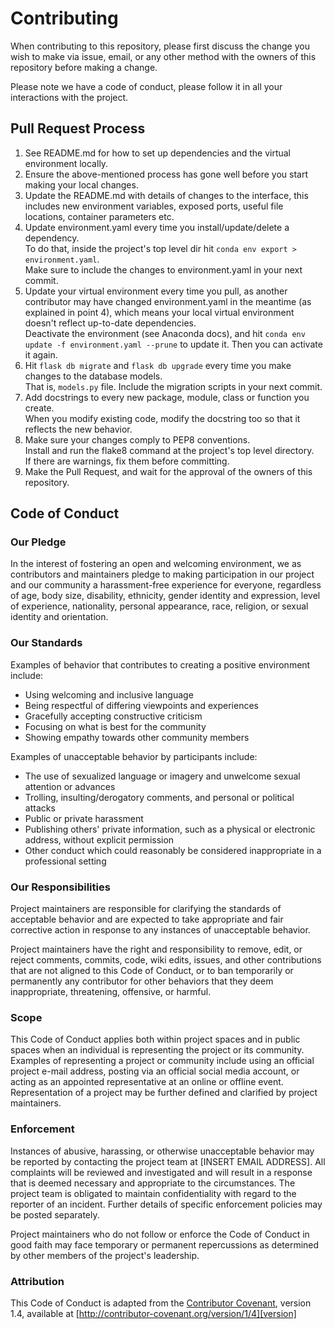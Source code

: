 # Contributing

When contributing to this repository, please first discuss the change you wish to make via issue,
email, or any other method with the owners of this repository before making a change. 

Please note we have a code of conduct, please follow it in all your interactions with the project.

## Pull Request Process

1. See README.md for how to set up dependencies and the virtual environment locally.
2. Ensure the above-mentioned process has gone well before you start making your local changes.
3. Update the README.md with details of changes to the interface, this includes new environment 
   variables, exposed ports, useful file locations, container parameters etc.
4. Update environment.yaml every time you install/update/delete a dependency.    
   To do that, inside the project's top level dir hit `conda env export > environment.yaml`.    
   Make sure to include the changes to environment.yaml in your next commit.
5. Update your virtual environment every time you pull, as another contributor may have changed
   environment.yaml in the meantime (as explained in point 4), which means your local virtual
   environment doesn't reflect up-to-date dependencies.  
   Deactivate the environment (see Anaconda docs), and hit `conda env update -f environment.yaml --prune`
   to update it. Then you can activate it again.
6. Hit `flask db migrate` and `flask db upgrade` every time you make changes to the database models.  
   That is, `models.py` file. Include the migration scripts in your next commit.
7. Add docstrings to every new package, module, class or function you create.  
   When you modify existing code, modify the docstring too so that it reflects the new behavior.
8. Make sure your changes comply to PEP8 conventions.  
   Install and run the flake8 command at the project's top level directory.  
   If there are warnings, fix them before committing.
7. Make the Pull Request, and wait for the approval of the owners of this repository.

## Code of Conduct

### Our Pledge

In the interest of fostering an open and welcoming environment, we as
contributors and maintainers pledge to making participation in our project and
our community a harassment-free experience for everyone, regardless of age, body
size, disability, ethnicity, gender identity and expression, level of experience,
nationality, personal appearance, race, religion, or sexual identity and
orientation.

### Our Standards

Examples of behavior that contributes to creating a positive environment
include:

* Using welcoming and inclusive language
* Being respectful of differing viewpoints and experiences
* Gracefully accepting constructive criticism
* Focusing on what is best for the community
* Showing empathy towards other community members

Examples of unacceptable behavior by participants include:

* The use of sexualized language or imagery and unwelcome sexual attention or
advances
* Trolling, insulting/derogatory comments, and personal or political attacks
* Public or private harassment
* Publishing others' private information, such as a physical or electronic
  address, without explicit permission
* Other conduct which could reasonably be considered inappropriate in a
  professional setting

### Our Responsibilities

Project maintainers are responsible for clarifying the standards of acceptable
behavior and are expected to take appropriate and fair corrective action in
response to any instances of unacceptable behavior.

Project maintainers have the right and responsibility to remove, edit, or
reject comments, commits, code, wiki edits, issues, and other contributions
that are not aligned to this Code of Conduct, or to ban temporarily or
permanently any contributor for other behaviors that they deem inappropriate,
threatening, offensive, or harmful.

### Scope

This Code of Conduct applies both within project spaces and in public spaces
when an individual is representing the project or its community. Examples of
representing a project or community include using an official project e-mail
address, posting via an official social media account, or acting as an appointed
representative at an online or offline event. Representation of a project may be
further defined and clarified by project maintainers.

### Enforcement

Instances of abusive, harassing, or otherwise unacceptable behavior may be
reported by contacting the project team at [INSERT EMAIL ADDRESS]. All
complaints will be reviewed and investigated and will result in a response that
is deemed necessary and appropriate to the circumstances. The project team is
obligated to maintain confidentiality with regard to the reporter of an incident.
Further details of specific enforcement policies may be posted separately.

Project maintainers who do not follow or enforce the Code of Conduct in good
faith may face temporary or permanent repercussions as determined by other
members of the project's leadership.

### Attribution

This Code of Conduct is adapted from the [Contributor Covenant][homepage], version 1.4,
available at [http://contributor-covenant.org/version/1/4][version]

[homepage]: http://contributor-covenant.org
[version]: http://contributor-covenant.org/version/1/4/
